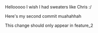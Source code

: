 Hellooooo I wish I had sweaters like Chris :/

Here's my second commit muahahhah

This change should only appear in feature_2
